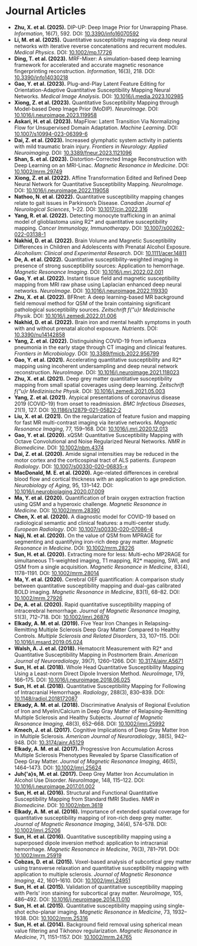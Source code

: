 # Journal Articles

<!-- Formatting guide (delete this block if you like):
- Bold your name (**Sun, Hongfu**) inside the author list
- Bold the paper title
- Italicize the journal name
- Add year and optional DOI/URL links
-->


* **Zhu, X. et al. (2025).** DIP-UP: Deep Image Prior for Unwrapping Phase. *Information*, 16(7), 592. DOI: [10.3390/info16070592](https://doi.org/10.3390/info16070592)
* **Li, M. et al. (2025).** Quantitative susceptibility mapping via deep neural networks with iterative reverse concatenations and recurrent modules. *Medical Physics*. DOI: [10.1002/mp.17726](https://doi.org/10.1002/mp.17726)
* **Ding, T. et al. (2023).** MRF-Mixer: A simulation-based deep learning framework for accelerated and accurate magnetic resonance fingerprinting reconstruction. *Information*, 16(3), 218. DOI: [10.3390/info14030218](https://doi.org/10.3390/info14030218)
* **Gao, Y. et al. (2023).** Plug-and-Play Latent Feature Editing for Orientation-Adaptive Quantitative Susceptibility Mapping Neural Networks. *Medical Image Analysis*. DOI: [10.1016/j.media.2023.102985](https://doi.org/10.1016/j.media.2023.102985)
* **Xiong, Z. et al. (2023).** Quantitative Susceptibility Mapping through Model-based Deep Image Prior (MoDIP). *NeuroImage*. DOI: [10.1016/j.neuroimage.2023.119958](https://doi.org/10.1016/j.neuroimage.2023.119958)
* **Askari, H. et al. (2023).** MapFlow: Latent Transition Via Normalizing Flow for Unsupervised Domain Adaptation. *Machine Learning*. DOI: [10.1007/s10994-023-06399-6](https://doi.org/10.1007/s10994-023-06399-6)
* **Dai, Z. et al. (2023).** Increased glymphatic system activity in patients with mild traumatic brain injury. *Frontiers in Neurology: Applied Neuroimaging*. DOI: [10.3389/fneur.2023.1121096](https://doi.org/10.3389/fneur.2023.1121096)
* **Shan, S. et al. (2023).** Distortion-Corrected Image Reconstruction with Deep Learning on an MRI-Linac. *Magnetic Resonance in Medicine*. DOI: [10.1002/mrm.29749](https://doi.org/10.1002/mrm.29749)
* **Xiong, Z. et al. (2022).** Affine Transformation Edited and Refined Deep Neural Network for Quantitative Susceptibility Mapping. *NeuroImage*. DOI: [10.1016/j.neuroimage.2022.119058](https://doi.org/10.1016/j.neuroimage.2022.119058)
* **Nathoo, N. et al. (2022).** Quantitative susceptibility mapping changes relate to gait issues in Parkinson’s Disease. *Canadian Journal of Neurological Sciences*, 1–22. DOI: [10.1017/cjn.2022.316](https://doi.org/10.1017/cjn.2022.316)
* **Yang, R. et al. (2022).** Detecting monocyte trafficking in an animal model of glioblastoma using R2* and quantitative susceptibility mapping. *Cancer Immunology, Immunotherapy*. DOI: [10.1007/s00262-022-03138-1](https://doi.org/10.1007/s00262-022-03138-1)
* **Nakhid, D. et al. (2022).** Brain Volume and Magnetic Susceptibility Differences in Children and Adolescents with Prenatal Alcohol Exposure. *Alcoholism: Clinical and Experimental Research*. DOI: [10.1111/acer.14811](https://doi.org/10.1111/acer.14811)
* **De, A. et al. (2022).** Quantitative susceptibility-weighted imaging in presence of strong susceptibility sources: Application to hemorrhage. *Magnetic Resonance Imaging*. DOI: [10.1016/j.mri.2022.02.001](https://doi.org/10.1016/j.mri.2022.02.001)
* **Gao, Y. et al. (2022).** Instant tissue field and magnetic susceptibility mapping from MRI raw phase using Laplacian enhanced deep neural networks. *NeuroImage*. DOI: [10.1016/j.neuroimage.2022.119330](https://doi.org/10.1016/j.neuroimage.2022.119330)
* **Zhu, X. et al. (2022).** BFRnet: A deep learning-based MR background field removal method for QSM of the brain containing significant pathological susceptibility sources. *Zeitschrift f{\"u}r Medizinische Physik*. DOI: [10.1016/j.zemedi.2022.01.006](https://doi.org/10.1016/j.zemedi.2022.01.006)
* **Nakhid, D. et al. (2022).** Brain iron and mental health symptoms in youth with and without prenatal alcohol exposure. *Nutrients*. DOI: [10.3390/nu14142858](https://doi.org/10.3390/nu14142858)
* **Yang, Z. et al. (2022).** Distinguishing COVID-19 from influenza pneumonia in the early stage through CT imaging and clinical features. *Frontiers in Microbiology*. DOI: [10.3389/fmicb.2022.956799](https://doi.org/10.3389/fmicb.2022.956799)
* **Gao, Y. et al. (2021).** Accelerating quantitative susceptibility and R2* mapping using incoherent undersampling and deep neural network reconstruction. *NeuroImage*. DOI: [10.1016/j.neuroimage.2021.118023](https://doi.org/10.1016/j.neuroimage.2021.118023)
* **Zhu, X. et al. (2021).** Deep grey matter quantitative susceptibility mapping from small spatial coverages using deep learning. *Zeitschrift f{\"u}r Medizinische Physik*. DOI: [10.1016/j.zemedi.2021.05.003](https://doi.org/10.1016/j.zemedi.2021.05.003)
* **Yang, Z. et al. (2021).** Atypical presentations of coronavirus disease 2019 (COVID-19) from onset to readmission. *BMC Infectious Diseases*, 21(1), 127. DOI: [10.1186/s12879-021-05822-2](https://doi.org/10.1186/s12879-021-05822-2)
* **Liu, X. et al. (2021).** On the regularization of feature fusion and mapping for fast MR multi-contrast imaging via iterative networks. *Magnetic Resonance Imaging*, 77, 159–168. DOI: [10.1016/j.mri.2020.12.013](https://doi.org/10.1016/j.mri.2020.12.013)
* **Gao, Y. et al. (2020).** xQSM: Quantitative Susceptibility Mapping with Octave Convolutional and Noise Regularized Neural Networks. *NMR in Biomedicine*. DOI: [10.1002/nbm.4374](https://doi.org/10.1002/nbm.4374)
* **Dai, Z. et al. (2020).** Amide signal intensities may be reduced in the motor cortex and the corticospinal tract of ALS patients. *European Radiology*. DOI: [10.1007/s00330-020-06835-x](https://doi.org/10.1007/s00330-020-06835-x)
* **MacDonald, M. E. et al. (2020).** Age-related differences in cerebral blood flow and cortical thickness with an application to age prediction. *Neurobiology of Aging*, 95, 131–142. DOI: [10.1016/j.neurobiolaging.2020.07.009](https://doi.org/10.1016/j.neurobiolaging.2020.07.009)
* **Ma, Y. et al. (2020).** Quantification of brain oxygen extraction fraction using QSM and a hyperoxic challenge. *Magnetic Resonance in Medicine*. DOI: [10.1002/mrm.28390](https://doi.org/10.1002/mrm.28390)
* **Chen, X. et al. (2020).** A diagnostic model for COVID-19 based on radiological semantic and clinical features: a multi-center study. *European Radiology*. DOI: [10.1007/s00330-020-07086-4](https://doi.org/10.1007/s00330-020-07086-4)
* **Naji, N. et al. (2020).** On the value of QSM from MPRAGE for segmenting and quantifying iron-rich deep gray matter. *Magnetic Resonance in Medicine*. DOI: [10.1002/mrm.28226](https://doi.org/10.1002/mrm.28226)
* **Sun, H. et al. (2020).** Extracting more for less: Multi-echo MP2RAGE for simultaneous T1-weighted imaging, T1 mapping, R2* mapping, SWI, and QSM from a single acquisition. *Magnetic Resonance in Medicine*, 83(4), 1178–1191. DOI: [10.1002/mrm.28014](https://doi.org/10.1002/mrm.28014)
* **Ma, Y. et al. (2020).** Cerebral OEF quantification: A comparison study between quantitative susceptibility mapping and dual-gas calibrated BOLD imaging. *Magnetic Resonance in Medicine*, 83(1), 68–82. DOI: [10.1002/mrm.27926](https://doi.org/10.1002/mrm.27926)
* **De, A. et al. (2020).** Rapid quantitative susceptibility mapping of intracerebral hemorrhage. *Journal of Magnetic Resonance Imaging*, 51(3), 712–718. DOI: [10.1002/jmri.26876](https://doi.org/10.1002/jmri.26876)
* **Elkady, A. M. et al. (2019).** Five Year Iron Changes in Relapsing-Remitting Multiple Sclerosis Deep Gray Matter Compared to Healthy Controls. *Multiple Sclerosis and Related Disorders*, 33, 107–115. DOI: [10.1016/j.msard.2019.05.024](https://doi.org/10.1016/j.msard.2019.05.024)
* **Walsh, A. J. et al. (2018).** Hematocrit Measurement with R2* and Quantitative Susceptibility Mapping in Postmortem Brain. *American Journal of Neuroradiology*, 39(7), 1260–1266. DOI: [10.3174/ajnr.A5671](https://doi.org/10.3174/ajnr.A5671)
* **Sun, H. et al. (2018).** Whole Head Quantitative Susceptibility Mapping Using a Least-norm Direct Dipole Inversion Method. *NeuroImage*, 179, 166–175. DOI: [10.1016/j.neuroimage.2018.06.025](https://doi.org/10.1016/j.neuroimage.2018.06.025)
* **Sun, H. et al. (2018).** Quantitative Susceptibility Mapping for Following of Intracranial Hemorrhage. *Radiology*, 288(3), 830–839. DOI: [10.1148/radiol.2018172087](https://doi.org/10.1148/radiol.2018172087)
* **Elkady, A. M. et al. (2018).** Discriminative Analysis of Regional Evolution of Iron and Myelin/Calcium in Deep Gray Matter of Relapsing-Remitting Multiple Sclerosis and Healthy Subjects. *Journal of Magnetic Resonance Imaging*, 48(3), 652–668. DOI: [10.1002/jmri.25992](https://doi.org/10.1002/jmri.25992)
* **Kmech, J. et al. (2017).** Cognitive Implications of Deep Gray Matter Iron in Multiple Sclerosis. *American Journal of Neuroradiology*, 38(5), 942–948. DOI: [10.3174/ajnr.A5129](https://doi.org/10.3174/ajnr.A5129)
* **Elkady, A. M. et al. (2017).** Progressive Iron Accumulation Across Multiple Sclerosis Phenotypes Revealed by Sparse Classification of Deep Gray Matter. *Journal of Magnetic Resonance Imaging*, 46(5), 1464–1473. DOI: [10.1002/jmri.25624](https://doi.org/10.1002/jmri.25624)
* **Juh{\'a}s, M. et al. (2017).** Deep Grey Matter Iron Accumulation in Alcohol Use Disorder. *NeuroImage*, 148, 115–122. DOI: [10.1016/j.neuroimage.2017.01.002](https://doi.org/10.1016/j.neuroimage.2017.01.002)
* **Sun, H. et al. (2016).** Structural and Functional Quantitative Susceptibility Mapping from Standard fMRI Studies. *NMR in Biomedicine*. DOI: [10.1002/nbm.3619](https://doi.org/10.1002/nbm.3619)
* **Elkady, A. M. et al. (2016).** Importance of extended spatial coverage for quantitative susceptibility mapping of iron-rich deep grey matter. *Journal of Magnetic Resonance Imaging*, 34(4), 574–578. DOI: [10.1002/jmri.25206](https://doi.org/10.1002/jmri.25206)
* **Sun, H. et al. (2016).** Quantitative susceptibility mapping using a superposed dipole inversion method: application to intracranial hemorrhage. *Magnetic Resonance in Medicine*, 76(3), 781–791. DOI: [10.1002/mrm.25919](https://doi.org/10.1002/mrm.25919)
* **Cobzas, D. et al. (2015).** Voxel-based analysis of subcortical grey matter using transverse relaxation and quantitative susceptibility mapping with application to multiple sclerosis. *Journal of Magnetic Resonance Imaging*, 42, 1601–1610. DOI: [10.1002/jmri.24951](https://doi.org/10.1002/jmri.24951)
* **Sun, H. et al. (2015).** Validation of quantitative susceptibility mapping with Perls' iron staining for subcortical gray matter. *NeuroImage*, 105, 486–492. DOI: [10.1016/j.neuroimage.2014.11.010](https://doi.org/10.1016/j.neuroimage.2014.11.010)
* **Sun, H. et al. (2015).** Quantitative susceptibility mapping using single-shot echo-planar imaging. *Magnetic Resonance in Medicine*, 73, 1932–1938. DOI: [10.1002/mrm.25316](https://doi.org/10.1002/mrm.25316)
* **Sun, H. et al. (2014).** Background field removal using spherical mean value filtering and Tikhonov regularization. *Magnetic Resonance in Medicine*, 71, 1151–1157. DOI: [10.1002/mrm.24765](https://doi.org/10.1002/mrm.24765)